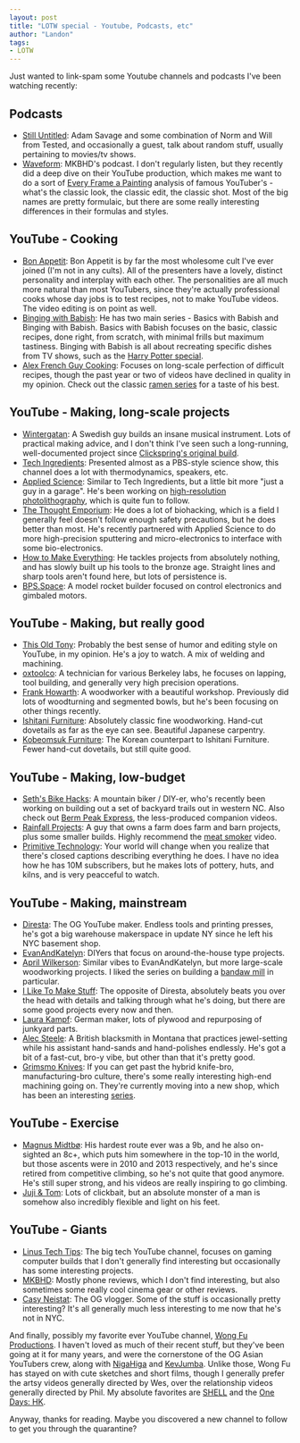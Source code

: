 ```yaml
---
layout: post
title: "LOTW special - Youtube, Podcasts, etc"
author: "Landon"
tags:
- LOTW
---
```


Just wanted to link-spam some Youtube channels and podcasts I've been watching recently:

## Podcasts
- [Still Untitled](https://www.tested.com/still-untitled-the-adam-savage-project/): Adam Savage and some combination of Norm and Will from Tested, and occasionally a guest, talk about random stuff, usually pertaining to movies/tv shows.
- [Waveform](https://open.spotify.com/show/6o81QuW22s5m2nfcXWjucc): MKBHD's podcast. I don't regularly listen, but they recently did a deep dive on their YouTube production, which makes me want to do a sort of [Every Frame a Painting](https://www.youtube.com/user/everyframeapainting) analysis of famous YouTuber's - what's the classic look, the classic edit, the classic shot. Most of the big names are pretty formulaic, but there are some really interesting differences in their formulas and styles.

## YouTube - Cooking
- [Bon Appetit](https://www.youtube.com/user/BonAppetitDotCom): Bon Appetit is by far the most wholesome cult I've ever joined (I'm not in any cults). All of the presenters have a lovely, distinct personality and interplay with each other. The personalities are all much more natural than most YouTubers, since they're actually professional cooks whose day jobs is to test recipes, not to make YouTube videos. The video editing is on point as well.
- [Binging with Babish](https://www.youtube.com/user/bgfilms): He has two main series - Basics with Babish and Binging with Babish. Basics with Babish focuses on the basic, classic recipes, done right, from scratch, with minimal frills but maximum tastiness. Binging with Babish is all about recreating specific dishes from TV shows, such as the [Harry Potter special](https://www.youtube.com/watch?v=LXDAu8DnALw).
- [Alex French Guy Cooking](https://www.youtube.com/user/FrenchGuyCooking): Focuses on long-scale perfection of difficult recipes, though the past year or two of videos have declined in quality in my opinion. Check out the classic [ramen series](https://www.youtube.com/watch?v=JyZjoJcvHvE&list=PLURsDaOr8hWXGHjXPa3nTFZnbqJcAfs4N) for a taste of his best.

## YouTube - Making, long-scale projects
- [Wintergatan](https://www.youtube.com/channel/UCcXhhVwCT6_WqjkEniejRJQ): A Swedish guy builds an insane musical instrument. Lots of practical making advice, and I don't think I've seen such a long-running, well-documented project since [Clickspring's original build](https://www.youtube.com/watch?v=B8Y146v8HxE&list=PLZioPDnFPNsETq9h35dgQq80Ryx-beOli).
- [Tech Ingredients](https://www.youtube.com/user/TechIngredients): Presented almost as a PBS-style science show, this channel does a lot with thermodynamics, speakers, etc.
- [Applied Science](https://www.youtube.com/user/bkraz333): Similar to Tech Ingredients, but a little bit more "just a guy in a garage". He's been working on [high-resolution photolithography](https://www.youtube.com/watch?v=YAPt_DcWAvw), which is quite fun to follow.
- [The Thought Emporium](https://www.youtube.com/channel/UCV5vCi3jPJdURZwAOO_FNfQ): He does a lot of biohacking, which is a field I generally feel doesn't follow enough safety precautions, but he does better than most. He's recently partnered with Applied Science to do more high-precision sputtering and micro-electronics to interface with some bio-electronics.
- [How to Make Everything](https://www.youtube.com/channel/UCfIqCzQJXvYj9ssCoHq327g): He tackles projects from absolutely nothing, and has slowly built up his tools to the bronze age. Straight lines and sharp tools aren't found here, but lots of persistence is.
- [BPS.Space](https://www.youtube.com/channel/UCILl8ozWuxnFYXIe2svjHhg): A model rocket builder focused on control electronics and gimbaled motors.

## YouTube - Making, but really good
- [This Old Tony](https://www.youtube.com/user/featony): Probably the best sense of humor and editing style on YouTube, in my opinion. He's a joy to watch. A mix of welding and machining.
- [oxtoolco](https://www.youtube.com/user/oxtoolco): A technician for various Berkeley labs, he focuses on lapping, tool building, and generally very high precision operations.
- [Frank Howarth](https://www.youtube.com/user/urbanTrash): A woodworker with a beautiful workshop. Previously did lots of woodturning and segmented bowls, but he's been focusing on other things recently.
- [Ishitani Furniture](https://www.youtube.com/channel/UC7FkqjV8SU5I8FCHXQSQe9Q): Absolutely classic fine woodworking. Hand-cut dovetails as far as the eye can see. Beautiful Japanese carpentry.
- [Kobeomsuk Furniture](https://www.youtube.com/channel/UCVOpX2P5wygh7sB1KXgh_5g): The Korean counterpart to Ishitani Furniture. Fewer hand-cut dovetails, but still quite good.


## YouTube - Making, low-budget
- [Seth's Bike Hacks](https://www.youtube.com/channel/UCu8YylsPiu9XfaQC74Hr_Gw): A mountain biker / DIY-er, who's recently been working on building out a set of backyard trails out in western NC. Also check out [Berm Peak Express](https://www.youtube.com/channel/UCOpP5PqrzODWpFU961acUbg), the less-produced companion videos.
- [Rainfall Projects](https://www.youtube.com/channel/UCPO4D4-UeeFQceK8XrgwXug): A guy that owns a farm does farm and barn projects, plus some smaller builds. Highly recommend the [meat smoker](https://www.youtube.com/watch?v=2yJh81BFxXs) video.
- [Primitive Technology](https://www.youtube.com/channel/UCAL3JXZSzSm8AlZyD3nQdBA): Your world will change when you realize that there's closed captions describing everything he does. I have no idea how he has 10M subscribers, but he makes lots of pottery, huts, and kilns, and is very peacceful to watch.

## YouTube - Making, mainstream
- [Diresta](https://www.youtube.com/user/jimmydiresta): The OG YouTube maker. Endless tools and printing presses, he's got a big warehouse makerspace in update NY since he left his NYC basement shop.
- [EvanAndKatelyn](https://www.youtube.com/user/EvanAndKatelyn): DIYers that focus on around-the-house type projects.
- [April Wilkerson](https://www.youtube.com/user/AprilWilkersonDIY): Similar vibes to EvanAndKatelyn, but more large-scale woodworking projects. I liked the series on building a [bandaw mill](https://www.youtube.com/watch?v=0uZXtzx8I9M) in particular.
- [I Like To Make Stuff](https://www.youtube.com/user/iliketomakestuffcom): The opposite of Diresta, absolutely beats you over the head with details and talking through what he's doing, but there are some good projects every now and then.
- [Laura Kampf](https://www.youtube.com/channel/UCRix1GJvSBNDpEFY561eSzw): German maker, lots of plywood and repurposing of junkyard parts.
- [Alec Steele](https://www.youtube.com/user/alectheblacksmith): A British blacksmith in Montana that practices jewel-setting while his assistant hand-sands and hand-polishes endlessly. He's got a bit of a fast-cut, bro-y vibe, but other than that it's pretty good.
- [Grimsmo Knives](https://www.youtube.com/channel/UC8SC-01ZKmzTIa2Usn6fexQ): If you can get past the hybrid knife-bro, manufacturing-bro culture, there's some really interesting high-end machining going on. They're currently moving into a new shop, which has been an interesting [series](https://www.youtube.com/watch?v=3vfAoxpRsgM).

## YouTube - Exercise
- [Magnus Midtbø](https://www.youtube.com/user/magmidt88): His hardest route ever was a 9b, and he also on-sighted an 8c+, which puts him somewhere in the top-10 in the world, but those ascents were in 2010 and 2013 respectively, and he's since retired from competitive climbing, so he's not quite that good anymore. He's still super strong, and his videos are really inspiring to go climbing.
- [Juji & Tom](https://www.youtube.com/user/trickstutorials): Lots of clickbait, but an absolute monster of a man is somehow also incredibly flexible and light on his feet.

## YouTube - Giants
- [Linus Tech Tips](https://www.youtube.com/user/LinusTechTips): The big tech YouTube channel, focuses on gaming computer builds that I don't generally find interesting but occasionally has some interesting projects.
- [MKBHD](https://www.youtube.com/user/marquesbrownlee): Mostly phone reviews, which I don't find interesting, but also sometimes some really cool cinema gear or other reviews.
- [Casy Neistat](https://www.youtube.com/user/caseyneistat): The OG vlogger. Some of the stuff is occasionally pretty interesting? It's all generally much less interesting to me now that he's not in NYC.

And finally, possibly my favorite ever YouTube channel, [Wong Fu Productions](https://www.youtube.com/user/WongFuProductions). I haven't loved as much of their recent stuff, but they've been going at it for many years, and were the cornerstone of the OG Asian YouTubers crew, along with [NigaHiga](https://www.youtube.com/user/nigahiga) and [KevJumba](https://www.youtube.com/user/kevjumba). Unlike those, Wong Fu has stayed on with cute sketches and short films, though I generally prefer the artsy videos generally directed by Wes, over the relationship videos generally directed by Phil. My absolute favorites are [SHELL](https://www.youtube.com/watch?v=VSkYbgxl93Y) and the [One Days: HK](https://www.youtube.com/watch?v=brSo-F-QLzA&list=PL1AD709D74A8EEBC4).

Anyway, thanks for reading. Maybe you discovered a new channel to follow to get you through the quarantine?